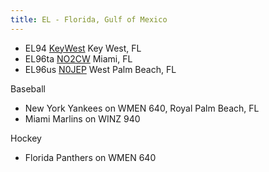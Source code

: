 ```yaml
---
title: EL - Florida, Gulf of Mexico
---
```


* EL94 [KeyWest](http://keywest.twrmon.net:8073/) Key West, FL
* EL96ta [NO2CW](http://qth.ddns.net:8073/) Miami, FL
* EL96us [N0JEP](http://n0jep.ddns.net/) West Palm Beach, FL

Baseball

* New York Yankees on WMEN 640, Royal Palm Beach, FL
* Miami Marlins on WINZ 940

Hockey

* Florida Panthers on WMEN 640
